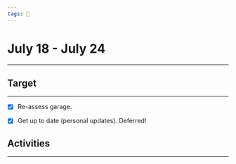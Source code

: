 ```yaml
---
tags: 📆
---
```


# July 18 - July 24
---


## Target
---

- [x] Re-assess garage.
- [x] Get up to date (personal updates). Deferred!


## Activities
---

